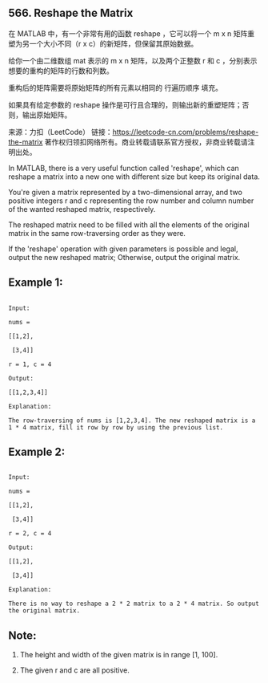 ## 566. Reshape the Matrix

在 MATLAB 中，有一个非常有用的函数 reshape ，它可以将一个 m x n 矩阵重塑为另一个大小不同（r x c）的新矩阵，但保留其原始数据。

给你一个由二维数组 mat 表示的 m x n 矩阵，以及两个正整数 r 和 c ，分别表示想要的重构的矩阵的行数和列数。

重构后的矩阵需要将原始矩阵的所有元素以相同的 行遍历顺序 填充。

如果具有给定参数的 reshape 操作是可行且合理的，则输出新的重塑矩阵；否则，输出原始矩阵。

来源：力扣（LeetCode）
链接：https://leetcode-cn.com/problems/reshape-the-matrix
著作权归领扣网络所有。商业转载请联系官方授权，非商业转载请注明出处。


In MATLAB, there is a very useful function called 'reshape', which can reshape a matrix into a new one with different size but keep its original data.



You're given a matrix represented by a two-dimensional array, and two positive integers r and c representing the row number and column number of the wanted reshaped matrix, respectively.



The reshaped matrix need to be filled with all the elements of the original matrix in the same row-traversing order as they were.



If the 'reshape' operation with given parameters is possible and legal, output the new reshaped matrix; Otherwise, output the original matrix.





## Example 1:



```

Input: 

nums = 

[[1,2],

 [3,4]]

r = 1, c = 4

Output: 

[[1,2,3,4]]

Explanation:

The row-traversing of nums is [1,2,3,4]. The new reshaped matrix is a 1 * 4 matrix, fill it row by row by using the previous list.

```





## Example 2:





```

Input: 

nums = 

[[1,2],

 [3,4]]

r = 2, c = 4

Output: 

[[1,2],

 [3,4]]

Explanation:

There is no way to reshape a 2 * 2 matrix to a 2 * 4 matrix. So output the original matrix.

```



## Note:



1. The height and width of the given matrix is in range [1, 100].

2. The given r and c are all positive.




